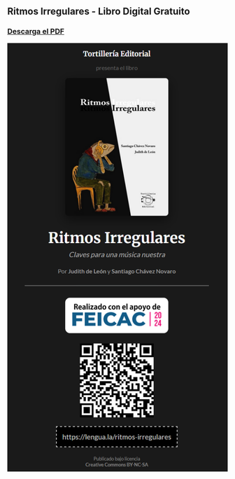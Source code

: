 ## Ritmos Irregulares - Libro Digital Gratuito

### [Descarga el PDF](https://lengua.la/ritmos-irregulares)

[![Ritmos Irregulares](./pagina-web.png)](https://lengua.la/ritmos-irregulares)
